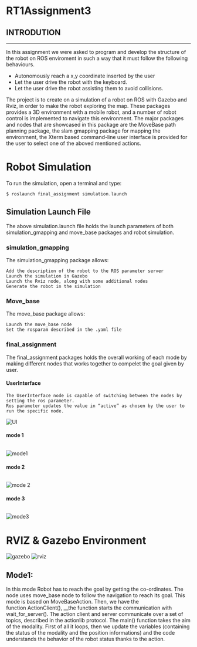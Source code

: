 # RT1Assignment3

## INTRODUTION
----------------------------
In this assignment we were asked to program and develop the structure of the robot on ROS enviroment in such a way that it must follow the following behaviours.
* Autonomously reach a x,y coordinate inserted by the user
* Let the user drive the robot with the keyboard.
* Let the user drive the robot assisting them to avoid collisions.

The project is to create on a simulation of a robot on ROS with Gazebo and Rviz, in order to make the robot exploring the map. These packages provides a 3D environment with a mobile robot, and a number of robot control is implemented to navigate this environment. The major packages and nodes that are showcased in this package are the MoveBase path planning package, the slam gmapping package for mapping the environment, the Xterm based command-line user interface is provided for the user to select one of the aboved mentioned actions. 

# Robot Simulation
To run the simulation, open a terminal and type:
```
$ roslaunch final_assignment simulation.launch
```
## Simulation Launch File

The above simulation.launch file holds the launch parameters of both simulation_gmapping and move_base packages and robot simulation. 

### simulation_gmapping
The simulation_gmapping package allows:
```
Add the description of the robot to the ROS parameter server
Launch the simulation in Gazebo
Launch the Rviz node, along with some additional nodes
Generate the robot in the simulation
```
### Move_base 
The move_base package allows:
```
Launch the move_base node
Set the rosparam described in the .yaml file
```
### final_assignment 
The final_assignment packages holds the overall working of each mode by making different nodes that works together to compelet the goal given by user.

#### UserInterface
```
The UserInterface node is capable of switching between the nodes by setting the ros parameter. 
Ros parameter updates the value in “active” as chosen by the user to run the specific node.
```
![UI](https://user-images.githubusercontent.com/95746070/182434366-3184f0af-5f98-45b1-a485-8b181631d904.png)


#### mode 1
```

```
![mode1](https://user-images.githubusercontent.com/95746070/182434470-4ad974b2-c458-49c6-8e85-ddec7cd86d5b.png)


#### mode 2
```

```
![mode 2](https://user-images.githubusercontent.com/95746070/182434498-12d37440-1aa2-4389-80e3-6b003da768d3.png)


#### mode 3
```

```
![mode3](https://user-images.githubusercontent.com/95746070/182434522-189a0ba4-e073-4c44-a42a-dc7e4660e0e9.png)


# RVIZ & Gazebo Environment 

![gazebo](https://user-images.githubusercontent.com/95746070/182430919-4ea5bcf9-4bd6-48c2-b341-3d63dd5d704c.png)
![rviz](https://user-images.githubusercontent.com/95746070/182430941-553625f0-ba23-4581-bd9e-5bc08d4e5763.png)


## Mode1:
In this mode Robot has to reach the goal by getting the co-ordinates. The node uses move_base node to follow the navigation to reach its goal. This mode is based on MoveBaseAction. 
Then, we have the function ActionClient(), __the function starts the communication with wait_for_server(). The action client and server communicate over a set of topics, described in the actionlib protocol. 
The main() function takes the aim of the modality. First of all it loops, then we update the variables (containing the status of the modality and the position informations) and the code understands the behavior of the robot status thanks to the action.
